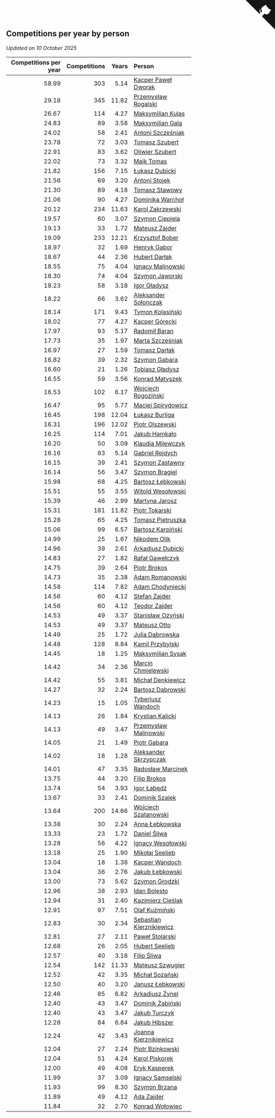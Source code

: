 ## Competitions per year by person

*Updated on 10 October 2025*

| Competitions per year | Competitions | Years | Person |
| ---: | ---: | ---: | :--- |
| 58.99 | 303 | 5.14 | [Kacper Paweł Dworak](https://www.worldcubeassociation.org/persons/2020DWOR01) |
| 29.18 | 345 | 11.82 | [Przemysław Rogalski](https://www.worldcubeassociation.org/persons/2013ROGA02) |
| 26.67 | 114 | 4.27 | [Maksymilian Kulas](https://www.worldcubeassociation.org/persons/2021KULA02) |
| 24.83 | 89 | 3.58 | [Maksymilian Gala](https://www.worldcubeassociation.org/persons/2022GALA01) |
| 24.02 | 58 | 2.41 | [Antoni Szcześniak](https://www.worldcubeassociation.org/persons/2023SZCZ04) |
| 23.78 | 72 | 3.03 | [Tomasz Szubert](https://www.worldcubeassociation.org/persons/2022SZUB02) |
| 22.91 | 83 | 3.62 | [Oliwier Szubert](https://www.worldcubeassociation.org/persons/2022SZUB01) |
| 22.02 | 73 | 3.32 | [Majk Tomas](https://www.worldcubeassociation.org/persons/2022TOMA05) |
| 21.82 | 156 | 7.15 | [Łukasz Dubicki](https://www.worldcubeassociation.org/persons/2018DUBI01) |
| 21.56 | 69 | 3.20 | [Antoni Stojek](https://www.worldcubeassociation.org/persons/2022STOJ03) |
| 21.30 | 89 | 4.18 | [Tomasz Stawowy](https://www.worldcubeassociation.org/persons/2021STAW01) |
| 21.06 | 90 | 4.27 | [Dominika Warchoł](https://www.worldcubeassociation.org/persons/2021WARC01) |
| 20.12 | 234 | 11.63 | [Karol Zakrzewski](https://www.worldcubeassociation.org/persons/2014ZAKR01) |
| 19.57 | 60 | 3.07 | [Szymon Ciepiela](https://www.worldcubeassociation.org/persons/2022CIEP01) |
| 19.13 | 33 | 1.72 | [Mateusz Zajder](https://www.worldcubeassociation.org/persons/2024ZAJD01) |
| 19.09 | 233 | 12.21 | [Krzysztof Bober](https://www.worldcubeassociation.org/persons/2013BOBE01) |
| 18.97 | 32 | 1.69 | [Henryk Gabor](https://www.worldcubeassociation.org/persons/2024GABO02) |
| 18.67 | 44 | 2.36 | [Hubert Darłak](https://www.worldcubeassociation.org/persons/2023DARL03) |
| 18.55 | 75 | 4.04 | [Ignacy Malinowski](https://www.worldcubeassociation.org/persons/2021MALI02) |
| 18.30 | 74 | 4.04 | [Szymon Jaworski](https://www.worldcubeassociation.org/persons/2021JAWO01) |
| 18.23 | 58 | 3.18 | [Igor Gładysz](https://www.worldcubeassociation.org/persons/2022GLAD01) |
| 18.22 | 66 | 3.62 | [Aleksander Sołonczak](https://www.worldcubeassociation.org/persons/2022SOLO01) |
| 18.14 | 171 | 9.43 | [Tymon Kolasiński](https://www.worldcubeassociation.org/persons/2016KOLA02) |
| 18.02 | 77 | 4.27 | [Kacper Górecki](https://www.worldcubeassociation.org/persons/2021GORE01) |
| 17.97 | 93 | 5.17 | [Radomił Baran](https://www.worldcubeassociation.org/persons/2020BARA02) |
| 17.73 | 35 | 1.97 | [Marta Szcześniak](https://www.worldcubeassociation.org/persons/2023SZCZ07) |
| 16.97 | 27 | 1.59 | [Tomasz Darłak](https://www.worldcubeassociation.org/persons/2024DARL01) |
| 16.82 | 39 | 2.32 | [Szymon Gabara](https://www.worldcubeassociation.org/persons/2023GABA01) |
| 16.60 | 21 | 1.26 | [Tobiasz Gładysz](https://www.worldcubeassociation.org/persons/2024GLAD02) |
| 16.55 | 59 | 3.56 | [Konrad Matyszek](https://www.worldcubeassociation.org/persons/2022MATY02) |
| 16.53 | 102 | 6.17 | [Wojciech Rogoziński](https://www.worldcubeassociation.org/persons/2019ROGO04) |
| 16.47 | 95 | 5.77 | [Maciej Spirydowicz](https://www.worldcubeassociation.org/persons/2020SPIR01) |
| 16.45 | 198 | 12.04 | [Łukasz Burliga](https://www.worldcubeassociation.org/persons/2013BURL01) |
| 16.31 | 196 | 12.02 | [Piotr Olszewski](https://www.worldcubeassociation.org/persons/2013OLSZ02) |
| 16.25 | 114 | 7.01 | [Jakub Hamkało](https://www.worldcubeassociation.org/persons/2018HAMK01) |
| 16.20 | 50 | 3.09 | [Klaudia Milewczyk](https://www.worldcubeassociation.org/persons/2022MILE05) |
| 16.16 | 83 | 5.14 | [Gabriel Rejdych](https://www.worldcubeassociation.org/persons/2020REJD01) |
| 16.15 | 39 | 2.41 | [Szymon Zastawny](https://www.worldcubeassociation.org/persons/2023ZAST01) |
| 16.14 | 56 | 3.47 | [Szymon Brągiel](https://www.worldcubeassociation.org/persons/2022BRAG03) |
| 15.98 | 68 | 4.25 | [Bartosz Łebkowski](https://www.worldcubeassociation.org/persons/2021LEBK01) |
| 15.51 | 55 | 3.55 | [Witold Wesołowski](https://www.worldcubeassociation.org/persons/2022WESO01) |
| 15.39 | 46 | 2.99 | [Martyna Jarosz](https://www.worldcubeassociation.org/persons/2022JARO01) |
| 15.31 | 181 | 11.82 | [Piotr Tokarski](https://www.worldcubeassociation.org/persons/2013TOKA01) |
| 15.28 | 65 | 4.25 | [Tomasz Pietruszka](https://www.worldcubeassociation.org/persons/2021PIET01) |
| 15.06 | 99 | 6.57 | [Bartosz Karpiński](https://www.worldcubeassociation.org/persons/2019KARP03) |
| 14.99 | 25 | 1.67 | [Nikodem Olik](https://www.worldcubeassociation.org/persons/2024OLIK01) |
| 14.96 | 39 | 2.61 | [Arkadiusz Dubicki](https://www.worldcubeassociation.org/persons/2023DUBI01) |
| 14.83 | 27 | 1.82 | [Rafał Gawełczyk](https://www.worldcubeassociation.org/persons/2023GAWE01) |
| 14.75 | 39 | 2.64 | [Piotr Brokos](https://www.worldcubeassociation.org/persons/2023BROK01) |
| 14.73 | 35 | 2.38 | [Adam Romanowski](https://www.worldcubeassociation.org/persons/2023ROMA10) |
| 14.58 | 114 | 7.82 | [Adam Chodyniecki](https://www.worldcubeassociation.org/persons/2017CHOD02) |
| 14.56 | 60 | 4.12 | [Stefan Zajder](https://www.worldcubeassociation.org/persons/2021ZAJD02) |
| 14.56 | 60 | 4.12 | [Teodor Zajder](https://www.worldcubeassociation.org/persons/2021ZAJD03) |
| 14.53 | 49 | 3.37 | [Stanisław Ożyński](https://www.worldcubeassociation.org/persons/2022OZYN01) |
| 14.53 | 49 | 3.37 | [Mateusz Otto](https://www.worldcubeassociation.org/persons/2022OTTO01) |
| 14.49 | 25 | 1.72 | [Julia Dąbrowska](https://www.worldcubeassociation.org/persons/2024DABR01) |
| 14.48 | 128 | 8.84 | [Kamil Przybylski](https://www.worldcubeassociation.org/persons/2016PRZY01) |
| 14.45 | 18 | 1.25 | [Maksymilian Sysak](https://www.worldcubeassociation.org/persons/2024SYSA01) |
| 14.42 | 34 | 2.36 | [Marcin Chmielewski](https://www.worldcubeassociation.org/persons/2023CHMI01) |
| 14.42 | 55 | 3.81 | [Michał Denkiewicz](https://www.worldcubeassociation.org/persons/2021DENK01) |
| 14.27 | 32 | 2.24 | [Bartosz Dąbrowski](https://www.worldcubeassociation.org/persons/2023DABR07) |
| 14.23 | 15 | 1.05 | [Tyberiusz Wandoch](https://www.worldcubeassociation.org/persons/2024WAND03) |
| 14.13 | 26 | 1.84 | [Krystian Kalicki](https://www.worldcubeassociation.org/persons/2023KALI10) |
| 14.13 | 49 | 3.47 | [Przemysław Malinowski](https://www.worldcubeassociation.org/persons/2022MALI01) |
| 14.05 | 21 | 1.49 | [Piotr Gabara](https://www.worldcubeassociation.org/persons/2024GABA02) |
| 14.02 | 18 | 1.28 | [Aleksander Skrzypczak](https://www.worldcubeassociation.org/persons/2024SKRZ01) |
| 14.01 | 47 | 3.35 | [Radosław Marcinek](https://www.worldcubeassociation.org/persons/2022MARC05) |
| 13.75 | 44 | 3.20 | [Filip Brokos](https://www.worldcubeassociation.org/persons/2022BROK03) |
| 13.74 | 54 | 3.93 | [Igor Łabędź](https://www.worldcubeassociation.org/persons/2021LABE01) |
| 13.67 | 33 | 2.41 | [Dominik Szajek](https://www.worldcubeassociation.org/persons/2023SZAJ01) |
| 13.64 | 200 | 14.66 | [Wojciech Szatanowski](https://www.worldcubeassociation.org/persons/2011SZAT01) |
| 13.38 | 30 | 2.24 | [Anna Łebkowska](https://www.worldcubeassociation.org/persons/2023LEBK04) |
| 13.33 | 23 | 1.72 | [Daniel Śliwa](https://www.worldcubeassociation.org/persons/2024SLIW01) |
| 13.28 | 56 | 4.22 | [Ignacy Wesołowski](https://www.worldcubeassociation.org/persons/2021WESO01) |
| 13.18 | 25 | 1.90 | [Mikołaj Seelieb](https://www.worldcubeassociation.org/persons/2023SEEL04) |
| 13.04 | 18 | 1.38 | [Kacper Wandoch](https://www.worldcubeassociation.org/persons/2024WAND01) |
| 13.04 | 36 | 2.76 | [Jakub Łebkowski](https://www.worldcubeassociation.org/persons/2023LEBK01) |
| 13.00 | 73 | 5.62 | [Szymon Grodzki](https://www.worldcubeassociation.org/persons/2020GROD01) |
| 12.96 | 38 | 2.93 | [Idan Bolesto](https://www.worldcubeassociation.org/persons/2022BOLE01) |
| 12.94 | 31 | 2.40 | [Kazimierz Cieślak](https://www.worldcubeassociation.org/persons/2023CIES01) |
| 12.91 | 97 | 7.51 | [Olaf Kuźmiński](https://www.worldcubeassociation.org/persons/2018KUZM02) |
| 12.83 | 30 | 2.34 | [Sebastian Kierznikiewicz](https://www.worldcubeassociation.org/persons/2023KIER02) |
| 12.81 | 27 | 2.11 | [Paweł Stolarski](https://www.worldcubeassociation.org/persons/2023STOL04) |
| 12.68 | 26 | 2.05 | [Hubert Seelieb](https://www.worldcubeassociation.org/persons/2023SEEL02) |
| 12.57 | 40 | 3.18 | [Filip Śliwa](https://www.worldcubeassociation.org/persons/2022SLIW01) |
| 12.54 | 142 | 11.33 | [Mateusz Szwugier](https://www.worldcubeassociation.org/persons/2014SZWU01) |
| 12.52 | 42 | 3.35 | [Michał Sozański](https://www.worldcubeassociation.org/persons/2022SOZA02) |
| 12.50 | 40 | 3.20 | [Janusz Łebkowski](https://www.worldcubeassociation.org/persons/2022LEBK01) |
| 12.46 | 85 | 6.82 | [Arkadiusz Żynel](https://www.worldcubeassociation.org/persons/2018ZYNE01) |
| 12.40 | 43 | 3.47 | [Dominik Żabiński](https://www.worldcubeassociation.org/persons/2022ZABI01) |
| 12.40 | 43 | 3.47 | [Jakub Turczyk](https://www.worldcubeassociation.org/persons/2022TURC02) |
| 12.28 | 84 | 6.84 | [Jakub Hibszer](https://www.worldcubeassociation.org/persons/2018HIBS01) |
| 12.24 | 42 | 3.43 | [Joanna Kierznikiewicz](https://www.worldcubeassociation.org/persons/2022KIER01) |
| 12.04 | 27 | 2.24 | [Piotr Bzinkowski](https://www.worldcubeassociation.org/persons/2023BZIN01) |
| 12.04 | 51 | 4.24 | [Karol Piskorek](https://www.worldcubeassociation.org/persons/2021PISK01) |
| 12.00 | 49 | 4.08 | [Eryk Kasperek](https://www.worldcubeassociation.org/persons/2021KASP01) |
| 11.99 | 37 | 3.09 | [Ignacy Samselski](https://www.worldcubeassociation.org/persons/2022SAMS03) |
| 11.93 | 99 | 8.30 | [Szymon Brzana](https://www.worldcubeassociation.org/persons/2017BRZA01) |
| 11.89 | 49 | 4.12 | [Ada Zajder](https://www.worldcubeassociation.org/persons/2021ZAJD01) |
| 11.84 | 32 | 2.70 | [Konrad Wołowiec](https://www.worldcubeassociation.org/persons/2023WOLO01) |


<a href="https://github.com/noeruchangd/wca_statistics_vn" class="github-corner" aria-label="View source on Github"><svg width="80" height="80" viewBox="0 0 250 250" style="fill:#151513; color:#fff; position: absolute; top: 0; border: 0; right: 0;" aria-hidden="true"><path d="M0,0 L115,115 L130,115 L142,142 L250,250 L250,0 Z"></path><path d="M128.3,109.0 C113.8,99.7 119.0,89.6 119.0,89.6 C122.0,82.7 120.5,78.6 120.5,78.6 C119.2,72.0 123.4,76.3 123.4,76.3 C127.3,80.9 125.5,87.3 125.5,87.3 C122.9,97.6 130.6,101.9 134.4,103.2" fill="currentColor" style="transform-origin: 130px 106px;" class="octo-arm"></path><path d="M115.0,115.0 C114.9,115.1 118.7,116.5 119.8,115.4 L133.7,101.6 C136.9,99.2 139.9,98.4 142.2,98.6 C133.8,88.0 127.5,74.4 143.8,58.0 C148.5,53.4 154.0,51.2 159.7,51.0 C160.3,49.4 163.2,43.6 171.4,40.1 C171.4,40.1 176.1,42.5 178.8,56.2 C183.1,58.6 187.2,61.8 190.9,65.4 C194.5,69.0 197.7,73.2 200.1,77.6 C213.8,80.2 216.3,84.9 216.3,84.9 C212.7,93.1 206.9,96.0 205.4,96.6 C205.1,102.4 203.0,107.8 198.3,112.5 C181.9,128.9 168.3,122.5 157.7,114.1 C157.9,116.9 156.7,120.9 152.7,124.9 L141.0,136.5 C139.8,137.7 141.6,141.9 141.8,141.8 Z" fill="currentColor" class="octo-body"></path></svg></a><style>.github-corner:hover .octo-arm{animation:octocat-wave 560ms ease-in-out}@keyframes octocat-wave{0%,100%{transform:rotate(0)}20%,60%{transform:rotate(-25deg)}40%,80%{transform:rotate(10deg)}}@media (max-width:500px){.github-corner:hover .octo-arm{animation:none}.github-corner .octo-arm{animation:octocat-wave 560ms ease-in-out}}</style>
